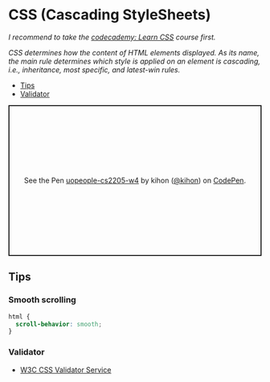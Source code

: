 # CSS (Cascading StyleSheets)
*I recommend to take the [codecademy: Learn CSS](https://www.codecademy.com/learn/learn-css) course first.*

*CSS determines how the content of HTML elements displayed. As its name, the main rule determines which style is applied on an element is cascading, i.e., inheritance, most specific, and latest-win rules.*

- [Tips](#tips)
- [Validator](#validator)

<p class="codepen" data-height="300" data-default-tab="html,result" data-slug-hash="qBoZjZN" data-user="kihon" style="height: 300px; box-sizing: border-box; display: flex; align-items: center; justify-content: center; border: 2px solid; margin: 1em 0; padding: 1em;">
  <span>See the Pen <a href="https://codepen.io/kihon/pen/qBoZjZN">
  uopeople-cs2205-w4</a> by kihon (<a href="https://codepen.io/kihon">@kihon</a>)
  on <a href="https://codepen.io">CodePen</a>.</span>
</p>
<script async src="https://cpwebassets.codepen.io/assets/embed/ei.js"></script>

## Tips
### Smooth scrolling
```css
html {
  scroll-behavior: smooth;  
}
```
### Validator
- [W3C CSS Validator Service](https://jigsaw.w3.org/css-validator)